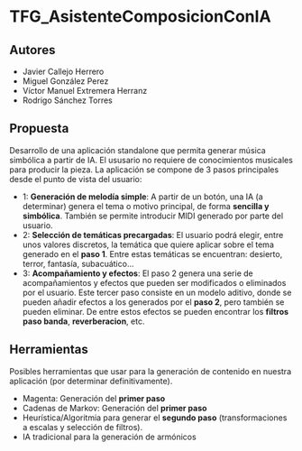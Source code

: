 # TFG_AsistenteComposicionConIA

## Autores 
- Javier Callejo Herrero
- Miguel González Perez
- Víctor Manuel Extremera Herranz
- Rodrigo Sánchez Torres

## Propuesta
Desarrollo de una aplicación standalone que permita generar música simbólica a partir de IA. El ususario no requiere de conocimientos musicales para producir la pieza.
La aplicación se compone de 3 pasos principales desde el punto de vista del usuario:
- 1: **Generación de melodía simple**: A partir de un botón, una IA (a determinar) genera el tema o motivo principal, de forma **sencilla y simbólica**. También se permite introducir MIDI generado por parte del usuario.
- 2: **Selección de temáticas precargadas**: El usuario podrá elegir, entre unos valores discretos, la temática que quiere aplicar sobre el tema generado en el **paso 1**. Entre estas temáticas se encuentran: desierto, terror, fantasía, subacuático...
- 3: **Acompañamiento y efectos**: El paso 2 genera una serie de acompañamientos y efectos que pueden ser modificados o eliminados por el usuario. Este tercer paso consiste en un modelo aditivo, donde se pueden añadir efectos a los generados por el **paso 2**, pero también se pueden eliminar. De entre estos efectos se pueden encontrar los **filtros paso banda**, **reverberacion**, etc.

## Herramientas
Posibles herramientas que usar para la generación de contenido en nuestra aplicación (por determinar definitivamente).
- Magenta: Generación del **primer paso**
- Cadenas de Markov: Generación del **primer paso**
- Heurística/Algoritmia para generar el **segundo paso** (transformaciones a escalas y selección de filtros).
- IA tradicional para la generación de armónicos
